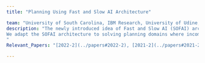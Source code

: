 ```yaml
---
title: "Planning Using Fast and Slow AI Architecture" 

team: "University of South Carolina, IBM Research, University of Udine, University of Brescia"
description: "The newly introduced idea of Fast and Slow AI (SOFAI) architecture is inspired from the cognitive theories mentioned by Daniel Kahneman in Thinking Fast and Slow. This research project aims to build AI-supported machines that can 1) make decisions with emergent behaviors similar to the human ones and 2) support human decision making through nudging and explanations. To achieve these goals, the team is designing and building a cognitive architecture to mimic these two broad modalities in a machine.
We adapt the SOFAI architecture to solving planning domains where incoming problems are solved by either system 1 (or ”fast” - S1) agents, also called solvers, that react by exploiting either past experience (case-based reasoning) or using a learnt model called as Plansformer, or by system 2 (or ”slow” - S2) agents, that are deliberately activated when there is the need to reason and search for optimal solutions beyond what is expected from the system 1 agent. SOFAI architecture with Plansformer as S1 solves more problems than the symbolic planner (FastDownward, which is also used as S2) - [More Details](https://ai4society.github.io/generalized_planning/).
"
Relevant_Papers: "[2022-2](../papers#2022-2), [2021-2](../papers#2021-2), [2021-3](../papers#2021-3)"

---
```


